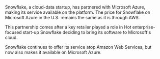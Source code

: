 Snowflake, a cloud-data startup, has partnered with Microsoft Azure, making its service available on the platform. The price for Snowflake on Microsoft Azure in the U.S. remains the same as it is through AWS.

This partnership comes after a key retailer played a role in Hot enterprise-focused start-up Snowflake deciding to bring its software to Microsoft's cloud.

Snowflake continues to offer its service atop Amazon Web Services, but now also makes it available on Microsoft Azure.